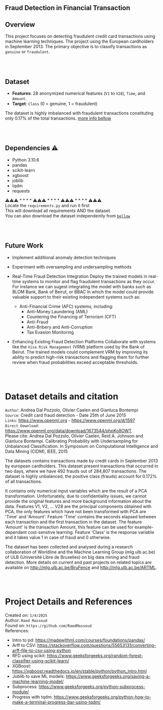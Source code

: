 ## Fraud Detection in Financial Transaction  

## Overview
This project focuses on detecting fraudulent credit card transactions using machine learning techniques. The project using the European cardholders in September 2013. The primary objective is to classify transactions as `genuine` or `fraudulent`.

<br><br>
## Dataset
- **Features**: 28 anonymized numerical features (`V1` to `V28`), `Time`, and `Amount`.
- **Target**: `Class` (0 = genuine, 1 = fraudulent)

The dataset is highly imbalanced with fraudulent transactions constituting only 0.17% of the total transactions. [more info bellow](#dataset-details-and-citation)

<br><br>
## Dependencies ⚠️
- Python 3.10.6
- pandas
- scikit-learn
- xgboost
- joblib
- tqdm
- requests

⚠️⚠️⚠️ * * * * ⚠️⚠️⚠️ * * * * ⚠️⚠️⚠️ * * * * ⚠️⚠️⚠️   
Locate the `requirements.py` and run it first  
This will download all requirements AND the dataset  
You can also download the dataset independently from [`bellow`](#dataset-details-and-citation)

<br><br>
## Future Work
* Implement additional anomaly detection techniques
* Experiment with oversampling and undersampling methods
* Real-Time Fraud Detection Integration
Deploy the trained models in real-time systems to monitor and flag fraudulent transactions as they occur. For instance we can sugest integrating the model with banks such as BLOM Bank, Bank of Beirut, or BBAC in which the model could provide valuable support to their existing independent systems such as:

    * Anti-Financial Crime (AFC) systems, including:
        * Anti-Money Laundering (AML)
        * Countering the Financing of Terrorism (CFT)
        * Anti-Fraud
        * Anti-Bribery and Anti-Corruption
        * Tax Evasion Monitoring


* Enhancing Existing Fraud Detection Platforms
Collaborate with systems like the `Visa Risk Management` (VRM) platform used by the Bank of Beirut. The trained models could complement VRM by improving its ability to predict high-risk transactions and flagging them for further review when fraud probabilities exceed acceptable thresholds.

<br><br>
# Dataset details and citation  
`Author`: Andrea Dal Pozzolo, Olivier Caelen and Gianluca Bontempi  
`Source`: Credit card fraud detection - Date 25th of June 2015  
`Links`: https://www.openml.org - https://www.openml.org/d/1597  
`Direct Download`: https://www.openml.org/data/download/1673544/phpKo8OWT  
Please cite: Andrea Dal Pozzolo, Olivier Caelen, Reid A. Johnson and Gianluca Bontempi. Calibrating Probability with Undersampling for Unbalanced Classification. In Symposium on Computational Intelligence and Data Mining (CIDM), IEEE, 2015  

The datasets contains transactions made by credit cards in September 2013 by european cardholders. This dataset present transactions that occurred in two days, where we have 492 frauds out of 284,807 transactions. The dataset is highly unbalanced, the positive class (frauds) account for 0.172% of all transactions.  

It contains only numerical input variables which are the result of a PCA transformation. Unfortunately, due to confidentiality issues, we cannot provide the original features and more background information about the data. Features V1, V2, ... V28 are the principal components obtained with PCA, the only features which have not been transformed with PCA are 'Time' and 'Amount'. Feature 'Time' contains the seconds elapsed between each transaction and the first transaction in the dataset. The feature 'Amount' is the transaction Amount, this feature can be used for example-dependant cost-senstive learning. Feature 'Class' is the response variable and it takes value 1 in case of fraud and 0 otherwise.  

The dataset has been collected and analysed during a research collaboration of Worldline and the Machine Learning Group (mlg.ulb.ac.be) of ULB (Université Libre de Bruxelles) on big data mining and fraud detection. More details on current and past projects on related topics are available on http://mlg.ulb.ac.be/BruFence and http://mlg.ulb.ac.be/ARTML.


<br><br>
# Project Details and References
Created on: `1/4/2025`  
Author: `Raed Massoud`  
Found on: `https://github.com/RaedMassoud`  
References:
- Intro to pd: https://madewithml.com/courses/foundations/pandas/  
- Arff to CSV: https://stackoverflow.com/questions/55653131/converting-arff-file-to-csv-using-python  
- RFD using scikit: https://www.geeksforgeeks.org/random-forest-classifier-using-scikit-learn/  
- XGBoost: https://xgboost.readthedocs.io/en/stable/python/python_intro.html  
- Joblib to save ML models: https://www.geeksforgeeks.org/saving-a-machine-learning-model/  
- Subprocess: https://www.geeksforgeeks.org/python-subprocess-module/  
- Progress with tqdm: https://www.geeksforgeeks.org/python-how-to-make-a-terminal-progress-bar-using-tqdm/